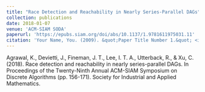 ```yaml
---
title: "Race Detection and Reachability in Nearly Series-Parallel DAGs"
collection: publications
date: 2018-01-07
venue: 'ACM-SIAM SODA'
paperurl: 'https://epubs.siam.org/doi/abs/10.1137/1.9781611975031.11'
citation: 'Your Name, You. (2009). &quot;Paper Title Number 1.&quot; <i>Journal 1</i>. 1(1).'
---
```


Agrawal, K., Devietti, J., Fineman, J. T., Lee, I. T. A., Utterback, R., & Xu, C. (2018). Race detection and reachability in nearly series-parallel DAGs. In Proceedings of the Twenty-Ninth Annual ACM-SIAM Symposium on Discrete Algorithms (pp. 156-171). Society for Industrial and Applied Mathematics.
